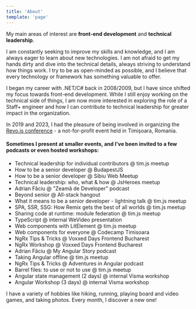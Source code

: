 ```yaml
---
title: 'About'
template: 'page'
---
```


My main areas of interest are **front-end development** and **technical leadership**.

I am constantly seeking to improve my skills and knowledge, and I am always eager to learn about new technologies. I am not afraid to get my hands dirty and dive into the technical details, always striving to understand how things work. I try to be as open-minded as possible, and I believe that every technology or framework has something valuable to offer.

I began my career with .NET/C# back in 2008/2009, but I have since shifted my focus towards front-end development. While I still enjoy working on the technical side of things, I am now more interested in exploring the role of a Staff+ engineer and how I can contribute to technical leadership for greater impact in the organization.

In 2019 and 2023, I had the pleasure of being involved in organizing the [Revo.js conference](https://revojs.ro/) - a not-for-profit event held in Timișoara, Romania.

#### Sometimes I present at smaller events, and I've been invited to a few podcasts or even hosted workshops:

- Technical leadership for individual contributors @ tim.js meetup
- How to be a senior developer @ BudapestJS
- How to be a senior developer @ Sibiu Web Meetup
- Technical leadership: who, what & how @ JsHeroes meetup
- Adrian Fâciu @ "Zeamă de Developer" podcast
- Beyond senior @ All-stack hangout
- What it means to be a senior developer - lightning talk @ tim.js meetup
- SPA, SSR, SSG: How Remix gets the best of all worlds @ tim.js meetup
- Sharing code at runtime: module federation @ tim.js meetup
- TypeScript @ internal WeVideo presentation
- Web components with LitElement @ tim.js meetup
- Web components for everyone @ Codecamp Timisoara
- NgRx Tips & Tricks @ Voxxed Days Frontend Bucharest
- NgRx Workshop @ Voxxed Days Frontend Bucharest
- Adrian Fâciu @ My Angular Story podcast
- Taking Angular offline @ tim.js meetup
- NgRx Tips & Tricks @ Adventures in Angular podcast
- Barrel files: to use or not to use @ tim.js meetup
- Angular state management (2 days) @ internal Visma workshop
- Angular Workshop (3 days) @ internal Visma workshop

I have a variety of hobbies like hiking, running, playing board and video games, and taking photos. Every month, I discover a new one!
